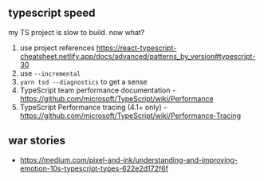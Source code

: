 ## typescript speed

my TS project is slow to build. now what?

1. use project references https://react-typescript-cheatsheet.netlify.app/docs/advanced/patterns_by_version#typescript-30
2. use `--incremental`
3. `yarn tsd --diagnostics` to get a sense
4. TypeScript team performance documentation - https://github.com/microsoft/TypeScript/wiki/Performance
5. TypeScript Performance tracing (4.1+ only) - https://github.com/microsoft/TypeScript/wiki/Performance-Tracing

## war stories

- https://medium.com/pixel-and-ink/understanding-and-improving-emotion-10s-typescript-types-622e2d172f6f
